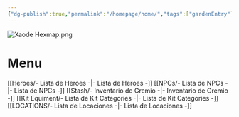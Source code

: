 ```yaml
---
{"dg-publish":true,"permalink":"/homepage/home/","tags":["gardenEntry"]}
---
```




![Xaode Hexmap.png](/img/user/Images/Xaode%20Hexmap.png)

# Menu
[[Heroes/- Lista de Heroes -\|- Lista de Heroes -]]
[[NPCs/- Lista de NPCs -\|- Lista de NPCs -]]
[[Stash/- Inventario de Gremio -\|- Inventario de Gremio -]]
[[Kit Equiment/- Lista de Kit Categories -\|- Lista de Kit Categories -]]
[[LOCATIONS/- Lista de Locaciones -\|- Lista de Locaciones -]]

